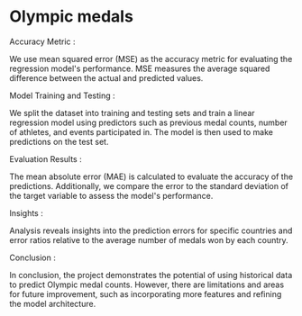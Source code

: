 # Olympic medals
Accuracy Metric :

We use mean squared error (MSE) as the accuracy metric for evaluating the regression model's performance. MSE measures the average squared difference between the actual and predicted values.

Model Training and Testing :

We split the dataset into training and testing sets and train a linear regression model using predictors such as previous medal counts, number of athletes, and events participated in. The model is then used to make predictions on the test set.

Evaluation Results :

The mean absolute error (MAE) is calculated to evaluate the accuracy of the predictions. Additionally, we compare the error to the standard deviation of the target variable to assess the model's performance.

Insights :

Analysis reveals insights into the prediction errors for specific countries and error ratios relative to the average number of medals won by each country.

Conclusion :

In conclusion, the project demonstrates the potential of using historical data to predict Olympic medal counts. However, there are limitations and areas for future improvement, such as incorporating more features and refining the model architecture.

